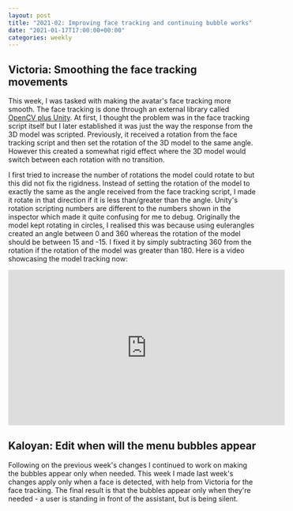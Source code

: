 ```yaml
---
layout: post
title: "2021-02: Improving face tracking and continuing bubble works"
date: "2021-01-17T17:00:00+00:00"
categories: weekly
---
```


## Victoria: Smoothing the face tracking movements

This week, I was tasked with making the avatar's face tracking more smooth. The face tracking is done through an external library called [OpenCV plus Unity](https://assetstore.unity.com/packages/tools/integration/opencv-plus-unity-85928). At first, I thought the problem was in the face tracking script itself but I later established it was just the way the response from the 3D model was scripted. Previously, it received a rotation from the face tracking script and then set the rotation of the 3D model to the same angle. However this created a somewhat rigid effect where the 3D model would switch between each rotation with no transition.

I first tried to increase the number of rotations the model could rotate to but this did not fix the rigidness. Instead of setting the rotation of the model to exactly the same as the angle received from the face tracking script, I made it rotate in that direction if it is less than/greater than the angle. Unity's rotation scripting numbers are different to the numbers shown in the inspector which made it quite confusing for me to debug. Originally the model kept rotating in circles, I realised this was because using eulerangles created an angle between 0 and 360 whereas the rotation of the model should be between 15 and -15. I fixed it by simply subtracting 360 from the rotation if the rotation of the model was greater than 180. Here is a video showcasing the model tracking now:

<iframe width="560" height="315" src="https://www.youtube-nocookie.com/embed/wvcWTohqqtE" frameborder="0" allow="accelerometer; autoplay; clipboard-write; encrypted-media; gyroscope; picture-in-picture" allowfullscreen></iframe>

## Kaloyan: Edit when will the menu bubbles appear

Following on the previous week's changes I continued to work on making the bubbles appear only when needed. This week I made last week's changes apply only when a face is detected, with help from Victoria for the face tracking. The final result is that the bubbles appear only when they're needed - a user is standing in front of the assistant, but is being silent.
